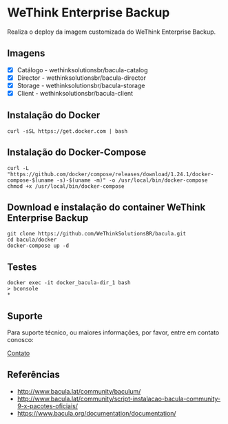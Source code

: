 # WeThink Enterprise Backup

Realiza o deploy da imagem customizada do WeThink Enterprise Backup.

## Imagens

- [x] Catálogo	- wethinksolutionsbr/bacula-catalog
- [x] Director	- wethinksolutionsbr/bacula-director
- [x] Storage	- wethinksolutionsbr/bacula-storage
- [x] Client	- wethinksolutionsbr/bacula-client

## Instalação do Docker

	curl -sSL https://get.docker.com | bash

## Instalação do Docker-Compose

	curl -L "https://github.com/docker/compose/releases/download/1.24.1/docker-compose-$(uname -s)-$(uname -m)" -o /usr/local/bin/docker-compose
	chmod +x /usr/local/bin/docker-compose

## Download e instalação do container WeThink Enterprise Backup

	git clone https://github.com/WeThinkSolutionsBR/bacula.git
	cd bacula/docker
	docker-compose up -d

## Testes

	docker exec -it docker_bacula-dir_1 bash
	> bconsole
	*


## Suporte

Para suporte técnico, ou maiores informações, por favor, entre em contato conosco:

[Contato](https://www.wethinksolutions.com.br/#contact)


## Referências

- http://www.bacula.lat/community/baculum/
- http://www.bacula.lat/community/script-instalacao-bacula-community-9-x-pacotes-oficiais/
- https://www.bacula.org/documentation/documentation/
